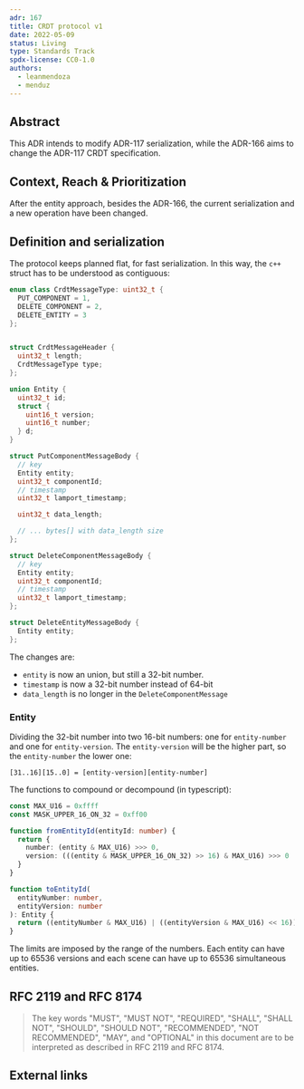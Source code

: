 ```yaml
---
adr: 167
title: CRDT protocol v1
date: 2022-05-09
status: Living
type: Standards Track
spdx-license: CC0-1.0
authors:
  - leanmendoza
  - menduz
---
```


## Abstract
This ADR intends to modify ADR-117 serialization, while the ADR-166 aims to change the ADR-117 CRDT specification.

## Context, Reach & Prioritization

<!--
Discuss and go into detail about the subject in question. Make sure you cover:
- Why is this decision important
- The urgency of the decision
- Datapoints and related background information
- Vocabulary and key terms
-->
After the entity approach, besides the ADR-166, the current serialization and a new operation have been changed.  


## Definition and serialization
The protocol keeps planned flat, for fast serialization. In this way, the `c++` struct has to be understood as contiguous:

```cpp
enum class CrdtMessageType: uint32_t {
  PUT_COMPONENT = 1,
  DELETE_COMPONENT = 2,
  DELETE_ENTITY = 3
};


struct CrdtMessageHeader {
  uint32_t length;
  CrdtMessageType type;
};

union Entity {
  uint32_t id;
  struct {
    uint16_t version;
    uint16_t number;
  } d;
}

struct PutComponentMessageBody {
  // key
  Entity entity;
  uint32_t componentId;
  // timestamp
  uint32_t lamport_timestamp;

  uint32_t data_length;

  // ... bytes[] with data_length size
};

struct DeleteComponentMessageBody {
  // key
  Entity entity;
  uint32_t componentId;
  // timestamp
  uint32_t lamport_timestamp;
};

struct DeleteEntityMessageBody {
  Entity entity;
};
```

The changes are: 
- `entity` is now an union, but still a 32-bit number. 
- `timestamp` is now a 32-bit number instead of 64-bit
-  `data_length` is no longer in the `DeleteComponentMessage`

### Entity
Dividing the 32-bit number into two 16-bit numbers: one for `entity-number` and one for `entity-version`. The `entity-version` will be the higher part, so the `entity-number` the lower one:

`[31..16][15..0] = [entity-version][entity-number]`

The functions to compound or decompound (in typescript):
```ts
const MAX_U16 = 0xffff
const MASK_UPPER_16_ON_32 = 0xff00

function fromEntityId(entityId: number) {
  return {
    number: (entity & MAX_U16) >>> 0,
    version: (((entity & MASK_UPPER_16_ON_32) >> 16) & MAX_U16) >>> 0
  }
}

function toEntityId(
  entityNumber: number,
  entityVersion: number
): Entity {
  return ((entityNumber & MAX_U16) | ((entityVersion & MAX_U16) << 16)) >>> 0
}
```

The limits are imposed by the range of the numbers. Each entity can have up to 65536 versions and each scene can have up to 65536 simultaneous entities.


## RFC 2119 and RFC 8174

> The key words "MUST", "MUST NOT", "REQUIRED", "SHALL", "SHALL NOT", "SHOULD", "SHOULD NOT", "RECOMMENDED", "NOT RECOMMENDED", "MAY", and "OPTIONAL" in this document are to be interpreted as described in RFC 2119 and RFC 8174.

## External links

